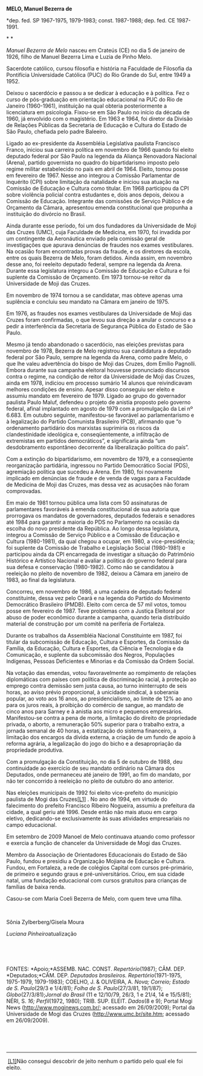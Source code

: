 **MELO, Manuel Bezerra de**

\*dep. fed. SP 1967-1975, 1979-1983; const. 1987-1988; dep. fed. CE
1987-1991.

* *

*Manuel Bezerra de Melo* nasceu em Crateús (CE) no dia 5 de janeiro de
1926, filho de Manuel Bezerra Lima e Luzia de Pinho Melo.

Sacerdote católico, cursou filosofia e história na Faculdade de
Filosofia da Pontifícia Universidade Católica (PUC) do Rio Grande do
Sul, entre 1949 a 1952.

Deixou o sacerdócio e passou a se dedicar à educação e à política. Fez o
curso de pós-graduação em orientação educacional na PUC do Rio de
Janeiro (1960-1961), instituição na qual obteria posteriormente a
licenciatura em psicologia. Fixou-se em São Paulo no início da década de
1960, já envolvido com o magistério. Em 1963 e 1964, foi diretor da
Divisão de Relações Públicas da Secretaria de Educação e Cultura do
Estado de São Paulo, chefiada pelo padre Baleeiro.

Ligado ao ex-presidente da Assembléia Legislativa paulista Francisco
Franco, iniciou sua carreira política em novembro de 1966 quando foi
eleito deputado federal por São Paulo na legenda da Aliança Renovadora
Nacional (Arena), partido governista no quadro do bipartidarismo imposto
pelo regime militar estabelecido no país em abril de 1964. Eleito, tomou
posse em fevereiro de 1967. Nesse ano integrou a Comissão Parlamentar de
Inquérito (CPI) sobre limitação da natalidade e iniciou sua atuação na
Comissão de Educação e Cultura como titular. Em 1968 participou da CPI
sobre violência policial contra estudantes e, dois anos depois, deixou a
Comissão de Educação. Integrante das comissões de Serviço Público e de
Orçamento da Câmara, apresentou emenda constitucional que propunha a
instituição do divórcio no Brasil.

Ainda durante esse período, foi um dos fundadores da Universidade de
Moji das Cruzes (UMC), cuja Faculdade de Medicina, em 1970, foi invadida
por um contingente da Aeronáutica enviado pela comissão geral de
investigações que apurava denúncias de fraudes nos exames vestibulares.
Na ocasião foram encontradas provas da fraude, e os diretores da escola,
entre os quais Bezerra de Melo, foram detidos. Ainda assim, em novembro
desse ano, foi reeleito deputado federal, sempre na legenda da Arena.
Durante essa legislatura integrou a Comissão de Educação e Cultura e foi
suplente da Comissão de Orçamento. Em 1973 tornou-se reitor da
Universidade de Moji das Cruzes.

Em novembro de 1974 tornou a se candidatar, mas obteve apenas uma
suplência e concluiu seu mandato na Câmara em janeiro de 1975.

Em 1976, as fraudes nos exames vestibulares da Universidade de Moji das
Cruzes foram confirmadas, o que levou sua direção a anular o concurso e
a pedir a interferência da Secretaria de Segurança Pública do Estado de
São Paulo.

Mesmo já tendo abandonado o sacerdócio, nas eleições previstas para
novembro de 1978, Bezerra de Melo registrou sua candidatura a deputado
federal por São Paulo, sempre na legenda da Arena, como padre Melo, o
que lhe valeu advertência do bispo de Moji das Cruzes, dom Emílio
Pagnolli. Embora durante sua campanha eleitoral houvesse pronunciado
discursos contra o regime, na condição de reitor da Universidade de Moji
das Cruzes, ainda em 1978, indiciou em processo sumário 14 alunos que
reivindicavam melhores condições de ensino. Apesar disso conseguiu ser
eleito e assumiu mandato em fevereiro de 1979. Ligado ao grupo do
governador paulista Paulo Maluf, defendeu o projeto de anistia proposto
pelo governo federal, afinal implantado em agosto de 1979 com a
promulgação da Lei nº 6.683. Em outubro seguinte, manifestou-se
favorável ao parlamentarismo e à legalização do Partido Comunista
Brasileiro (PCB), afirmando que “o ordenamento partidário dos marxistas
suprimiria os riscos da clandestinidade ideológica e, conseqüentemente,
a infiltração de extremistas em partidos democráticos”, e significaria
ainda “um desdobramento espontâneo decorrente da liberalização política
do país”.

Com a extinção do bipartidarismo, em novembro de 1979, e a conseqüente
reorganização partidária, ingressou no Partido Democrático Social (PDS),
agremiação política que sucedeu a Arena. Em 1980, foi novamente
implicado em denúncias de fraude e de venda de vagas para a Faculdade de
Medicina de Moji das Cruzes, mas dessa vez as acusações não foram
comprovadas.

Em maio de 1981 tornou pública uma lista com 50 assinaturas de
parlamentares favoráveis à emenda constitucional de sua autoria que
prorrogava os mandatos de governadores, deputados federais e senadores
até 1984 para garantir a maioria do PDS no Parlamento na ocasião da
escolha do novo presidente da República. Ao longo dessa legislatura,
integrou a Comissão de Serviço Público e a Comissão de Educação e
Cultura (1980-1981), da qual chegou a ocupar, em 1980, a
vice-presidência; foi suplente da Comissão de Trabalho e Legislação
Social (1980-1981) e participou ainda da CPI encarregada de investigar a
situação do Patrimônio Histórico e Artístico Nacional e avaliar a
política do governo federal para sua defesa e conservação (1980-1982).
Como não se candidatou à reeleição no pleito de novembro de 1982, deixou
a Câmara em janeiro de 1983, ao final da legislatura.

Concorreu, em novembro de 1986, a uma cadeira de deputado federal
constituinte, dessa vez pelo Ceará e na legenda do Partido do Movimento
Democrático Brasileiro (PMDB). Eleito com cerca de 57 mil votos, tomou
posse em fevereiro de 1987. Teve problemas com a Justiça Eleitoral por
abuso de poder econômico durante a campanha, quando teria distribuído
material de construção por um comitê na periferia de Fortaleza.

Durante os trabalhos da Assembléia Nacional Constituinte em 1987, foi
titular da subcomissão de Educação, Cultura e Esportes, da Comissão da
Família, da Educação, Cultura e Esportes, da Ciência e Tecnologia e da
Comunicação, e suplente da subcomissão dos Negros, Populações Indígenas,
Pessoas Deficientes e Minorias e da Comissão da Ordem Social.

Na votação das emendas, votou favoravelmente ao rompimento de relações
diplomáticas com países com política de discriminação racial, à proteção
ao emprego contra demissão sem justa causa, ao turno ininterrupto de
seis horas, ao aviso prévio proporcional, à unicidade sindical, à
soberania popular, ao voto aos 16 anos, ao presidencialismo, ao limite
de 12% ao ano para os juros reais, à proibição do comércio de sangue, ao
mandato de cinco anos para Sarney e à anistia aos micro e pequenos
empresários. Manifestou-se contra a pena de morte, a limitação do
direito de propriedade privada, o aborto, a remuneração 50% superior
para o trabalho extra, a jornada semanal de 40 horas, a estatização do
sistema financeiro, a limitação dos encargos da dívida externa, a
criação de um fundo de apoio à reforma agrária, a legalização do jogo do
bicho e a desapropriação da propriedade produtiva.

Com a promulgação da Constituição, no dia 5 de outubro de 1988, deu
continuidade ao exercício de seu mandato ordinário na Câmara dos
Deputados, onde permaneceu até janeiro de 1991, ao fim do mandato, por
não ter concorrido à reeleição no pleito de outubro do ano anterior.

Nas eleições municipais de 1992 foi eleito vice-prefeito do município
paulista de Mogi das Cruzes[[L1]](#_msocom_1) . No ano de 1994, em
virtude do falecimento do prefeito Francisco Ribeiro Nogueira, assumiu a
prefeitura da cidade, a qual geriu até 1996. Desde então não mais atuou
em cargo eletivo, dedicando-se exclusivamente às suas atividades
empresariais no campo educacional.

Em setembro de 2009 Manoel de Melo continuava atuando como professor e
exercia a função de chanceler da Universidade de Mogi das Cruzes.

Membro da Associação de Orientadores Educacionais do Estado de São
Paulo, fundou e presidiu a Organização Mojiana de Educação e Cultura.
Fundou, em Fortaleza, a rede de colégios Capital com cursos
pré-primário, de primeiro e segundo graus e pré-universitários. Criou,
em sua cidade natal, uma fundação educacional com cursos gratuitos para
crianças de famílias de baixa renda.

Casou-se com Maria Coeli Bezerra de Melo, com quem teve uma filha.

 

Sônia Zylberberg/Gisela Moura

*Luciana Pinheiro*atualização

 

 

FONTES: *Apoio;*ASSEMB. NAC. CONST. *Repertório*(1987); CÂM. DEP.
*Deputados;*CÂM. DEP. *Deputados brasileiros. Repertório*(1971-1975,
1975-1979, 1979-1983); COELHO, J. & OLIVEIRA, A. *Nova; Correio; Estado
de S. Paulo*(29/3 e 1/4/81); *Folha de S. Paulo*(27/3/81, 19/1/87);
*Globo*(27/3/81);*Jornal do Brasil* (11 e 12/10/79, 26/3, 1 e 21/4, 14 e
15/5/81); NÉRI, S. *16;* *Perfil*(1972, 1980); TRIB. SUP. ELEIT.
*Dados*(8 e 9); Portal Mogi News (http://www.moginews.com.br/; acessado
em 26/09/2009); Portal da Universidade de Mogi das Cruzes
(http://www.umc.br/site.htm; acessado em 26/09/2009).

 

 

* * * * *

 [[L1]](#_msoanchor_1)Não consegui descobrir de jeito nenhum o partido
pelo qual ele foi eleito.
